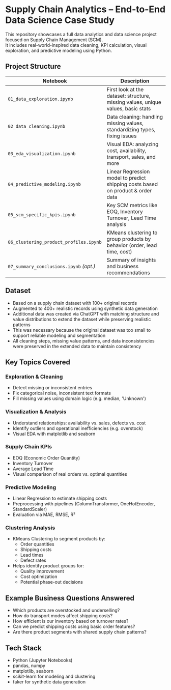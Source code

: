 # Supply Chain Analytics – End-to-End Data Science Case Study

This repository showcases a full data analytics and data science project focused on Supply Chain Management (SCM).  
It includes real-world-inspired data cleaning, KPI calculation, visual exploration, and predictive modeling using Python.

## Project Structure

| Notebook                                | Description                                                                 |
|-----------------------------------------|-----------------------------------------------------------------------------|
| `01_data_exploration.ipynb`             | First look at the dataset: structure, missing values, unique values, basic stats |
| `02_data_cleaning.ipynb`                | Data cleaning: handling missing values, standardizing types, fixing issues |
| `03_eda_visualization.ipynb`            | Visual EDA: analyzing cost, availability, transport, sales, and more       |
| `04_predictive_modeling.ipynb`          | Linear Regression model to predict shipping costs based on product & order data |
| `05_scm_specific_kpis.ipynb`            | Key SCM metrics like EOQ, Inventory Turnover, Lead Time analysis           |
| `06_clustering_product_profiles.ipynb`  | KMeans clustering to group products by behavior (order, lead time, cost)   |
| `07_summary_conclusions.ipynb` *(opt.)* | Summary of insights and business recommendations                           |

## Dataset

- Based on a supply chain dataset with 100+ original records  
- Augmented to 400+ realistic records using synthetic data generation
- Additional data was created via ChatGPT with matching structure and value distributions to extend the dataset while preserving realistic patterns
- This was necessary because the original dataset was too small to support reliable modeling and segmentation
- All cleaning steps, missing value patterns, and data inconsistencies were preserved in the extended data to maintain consistency

## Key Topics Covered

### Exploration & Cleaning
- Detect missing or inconsistent entries
- Fix categorical noise, inconsistent text formats
- Fill missing values using domain logic (e.g. median, 'Unknown')

### Visualization & Analysis
- Understand relationships: availability vs. sales, defects vs. cost
- Identify outliers and operational inefficiencies (e.g. overstock)
- Visual EDA with matplotlib and seaborn

### Supply Chain KPIs
- EOQ (Economic Order Quantity)
- Inventory Turnover
- Average Lead Time
- Visual comparison of real orders vs. optimal quantities

### Predictive Modeling
- Linear Regression to estimate shipping costs
- Preprocessing with pipelines (ColumnTransformer, OneHotEncoder, StandardScaler)
- Evaluation via MAE, RMSE, R²

### Clustering Analysis
- KMeans Clustering to segment products by:
  - Order quantities  
  - Shipping costs  
  - Lead times  
  - Defect rates
- Helps identify product groups for:
  - Quality improvement  
  - Cost optimization  
  - Potential phase-out decisions

## Example Business Questions Answered

- Which products are overstocked and underselling?
- How do transport modes affect shipping costs?
- How efficient is our inventory based on turnover rates?
- Can we predict shipping costs using basic order features?
- Are there product segments with shared supply chain patterns?

## Tech Stack

- Python (Jupyter Notebooks)
- pandas, numpy
- matplotlib, seaborn
- scikit-learn for modeling and clustering
- faker for synthetic data generation
